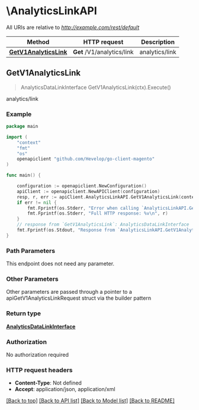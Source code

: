 # \AnalyticsLinkAPI

All URIs are relative to *http://example.com/rest/default*

Method | HTTP request | Description
------------- | ------------- | -------------
[**GetV1AnalyticsLink**](AnalyticsLinkAPI.md#GetV1AnalyticsLink) | **Get** /V1/analytics/link | analytics/link



## GetV1AnalyticsLink

> AnalyticsDataLinkInterface GetV1AnalyticsLink(ctx).Execute()

analytics/link



### Example

```go
package main

import (
	"context"
	"fmt"
	"os"
	openapiclient "github.com/Hevelop/go-client-magento"
)

func main() {

	configuration := openapiclient.NewConfiguration()
	apiClient := openapiclient.NewAPIClient(configuration)
	resp, r, err := apiClient.AnalyticsLinkAPI.GetV1AnalyticsLink(context.Background()).Execute()
	if err != nil {
		fmt.Fprintf(os.Stderr, "Error when calling `AnalyticsLinkAPI.GetV1AnalyticsLink``: %v\n", err)
		fmt.Fprintf(os.Stderr, "Full HTTP response: %v\n", r)
	}
	// response from `GetV1AnalyticsLink`: AnalyticsDataLinkInterface
	fmt.Fprintf(os.Stdout, "Response from `AnalyticsLinkAPI.GetV1AnalyticsLink`: %v\n", resp)
}
```

### Path Parameters

This endpoint does not need any parameter.

### Other Parameters

Other parameters are passed through a pointer to a apiGetV1AnalyticsLinkRequest struct via the builder pattern


### Return type

[**AnalyticsDataLinkInterface**](AnalyticsDataLinkInterface.md)

### Authorization

No authorization required

### HTTP request headers

- **Content-Type**: Not defined
- **Accept**: application/json, application/xml

[[Back to top]](#) [[Back to API list]](../README.md#documentation-for-api-endpoints)
[[Back to Model list]](../README.md#documentation-for-models)
[[Back to README]](../README.md)

